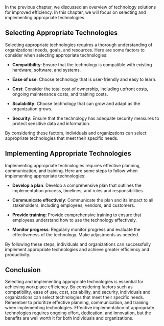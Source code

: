 
In the previous chapter, we discussed an overview of technology solutions for improved efficiency. In this chapter, we will focus on selecting and implementing appropriate technologies.

Selecting Appropriate Technologies
----------------------------------

Selecting appropriate technologies requires a thorough understanding of organizational needs, goals, and resources. Here are some factors to consider when selecting appropriate technologies:

* **Compatibility**: Ensure that the technology is compatible with existing hardware, software, and systems.

* **Ease of use**: Choose technology that is user-friendly and easy to learn.

* **Cost**: Consider the total cost of ownership, including upfront costs, ongoing maintenance costs, and training costs.

* **Scalability**: Choose technology that can grow and adapt as the organization grows.

* **Security**: Ensure that the technology has adequate security measures to protect sensitive data and information.

By considering these factors, individuals and organizations can select appropriate technologies that meet their specific needs.

Implementing Appropriate Technologies
-------------------------------------

Implementing appropriate technologies requires effective planning, communication, and training. Here are some steps to follow when implementing appropriate technologies:

* **Develop a plan**: Develop a comprehensive plan that outlines the implementation process, timelines, and roles and responsibilities.

* **Communicate effectively**: Communicate the plan and its impact to all stakeholders, including employees, vendors, and customers.

* **Provide training**: Provide comprehensive training to ensure that employees understand how to use the technology effectively.

* **Monitor progress**: Regularly monitor progress and evaluate the effectiveness of the technology. Make adjustments as needed.

By following these steps, individuals and organizations can successfully implement appropriate technologies and achieve greater efficiency and productivity.

Conclusion
----------

Selecting and implementing appropriate technologies is essential for achieving workplace efficiency. By considering factors such as compatibility, ease of use, cost, scalability, and security, individuals and organizations can select technologies that meet their specific needs. Remember to prioritize effective planning, communication, and training when implementing technologies. Effective implementation of appropriate technologies requires ongoing effort, dedication, and innovation, but the benefits are well worth it for both individuals and organizations.
